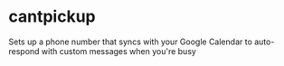 cantpickup
==========

Sets up a phone number that syncs with your Google Calendar to auto-respond with custom messages when you're busy 
